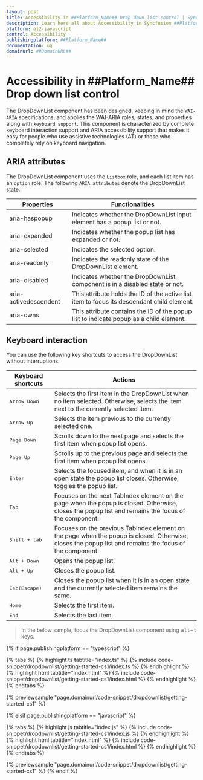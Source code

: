```yaml
---
layout: post
title: Accessibility in ##Platform_Name## Drop down list control | Syncfusion
description: Learn here all about Accessibility in Syncfusion ##Platform_Name## Drop down list control of Syncfusion Essential JS 2 and more.
platform: ej2-javascript
control: Accessibility 
publishingplatform: ##Platform_Name##
documentation: ug
domainurl: ##DomainURL##
---
```


# Accessibility in ##Platform_Name## Drop down list control

The DropDownList component has been designed, keeping in mind the `WAI-ARIA` specifications, and applies the WAI-ARIA roles, states, and properties along with `keyboard support`. This component is characterized by complete keyboard interaction support and ARIA accessibility support that makes it easy for people who use assistive technologies (AT) or those who completely rely on keyboard navigation.

## ARIA attributes

The DropDownList component uses the `Listbox` role, and each list item has an `option` role. The following `ARIA attributes` denote the DropDownList state.

| **Properties** | **Functionalities** |
| --- | --- |
| aria-haspopup | Indicates whether the DropDownList input element has a popup list or not. |
| aria-expanded | Indicates whether the popup list has expanded or not. |
| aria-selected | Indicates the selected option. |
| aria-readonly | Indicates the readonly state of the DropDownList element. |
| aria-disabled | Indicates whether the DropDownList component is in a disabled state or not. |
| aria-activedescendent | This attribute holds the ID of the active list item  to focus its descendant child element. |
| aria-owns | This attribute contains the ID of the popup list to indicate popup as a child element. |

## Keyboard interaction

You can use the following key shortcuts to access the DropDownList without interruptions.

| **Keyboard shortcuts** | **Actions** |
| --- | --- |
| <kbd>Arrow Down</kbd> | Selects the first item in the DropDownList when no item selected. Otherwise, selects the item next to the currently selected item. |
| <kbd>Arrow Up</kbd> | Selects the item previous to the currently selected one. |
| <kbd>Page Down</kbd> | Scrolls down to the next page and selects the first item when popup list opens. |
| <kbd>Page Up</kbd> | Scrolls up to the previous page and selects the first item when popup list opens. |
| <kbd>Enter</kbd> | Selects the focused item, and when it is in an open state the popup list closes. Otherwise, toggles the popup list. |
| <kbd>Tab</kbd> | Focuses on the next TabIndex element on the page when the popup is closed. Otherwise, closes the popup list and remains the focus of the component. |
| <kbd>Shift + tab </kbd> | Focuses on the previous TabIndex element on the page when the popup is closed. Otherwise, closes the popup list and remains the focus of the component. |
| <kbd>Alt + Down</kbd> | Opens the popup list. |
| <kbd>Alt + Up</kbd> | Closes the popup list. |
| <kbd>Esc(Escape)</kbd> | Closes the popup list when it is in an open state and the currently selected item remains the same. |
| <kbd>Home</kbd> | Selects the first item. |
| <kbd>End</kbd> | Selects the last item. |

> In the below sample, focus the DropDownList component using <kbd>alt+t</kbd> keys.

{% if page.publishingplatform == "typescript" %}

 {% tabs %}
{% highlight ts tabtitle="index.ts" %}
{% include code-snippet/dropdownlist/getting-started-cs1/index.ts %}
{% endhighlight %}
{% highlight html tabtitle="index.html" %}
{% include code-snippet/dropdownlist/getting-started-cs1/index.html %}
{% endhighlight %}
{% endtabs %}
        
{% previewsample "page.domainurl/code-snippet/dropdownlist/getting-started-cs1" %}

{% elsif page.publishingplatform == "javascript" %}

{% tabs %}
{% highlight js tabtitle="index.js" %}
{% include code-snippet/dropdownlist/getting-started-cs1/index.js %}
{% endhighlight %}
{% highlight html tabtitle="index.html" %}
{% include code-snippet/dropdownlist/getting-started-cs1/index.html %}
{% endhighlight %}
{% endtabs %}

{% previewsample "page.domainurl/code-snippet/dropdownlist/getting-started-cs1" %}
{% endif %}
